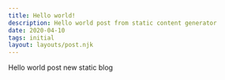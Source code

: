```yaml
---
title: Hello world!
description: Hello world post from static content generator
date: 2020-04-10
tags: initial
layout: layouts/post.njk
---
```

Hello world post new static blog
